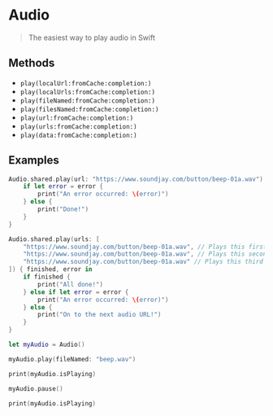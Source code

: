 # Audio

> The easiest way to play audio in Swift

## Methods

- `play(localUrl:fromCache:completion:)`
- `play(localUrls:fromCache:completion:)`
- `play(fileNamed:fromCache:completion:)`
- `play(filesNamed:fromCache:completion:)`
- `play(url:fromCache:completion:)`
- `play(urls:fromCache:completion:)`
- `play(data:fromCache:completion:)`

## Examples

```swift
Audio.shared.play(url: "https://www.soundjay.com/button/beep-01a.wav") { error in
	if let error = error {
		print("An error occurred: \(error)")
	} else {
		print("Done!")
	}
}
```

```swift
Audio.shared.play(urls: [
	"https://www.soundjay.com/button/beep-01a.wav", // Plays this first
	"https://www.soundjay.com/button/beep-01a.wav", // Plays this second
	"https://www.soundjay.com/button/beep-01a.wav" // Plays this third
]) { finished, error in
	if finished {
		print("All done!")
	} else if let error = error {
		print("An error occurred: \(error)")
	} else {
		print("On to the next audio URL!")
	}
}
```

```swift
let myAudio = Audio()

myAudio.play(fileNamed: "beep.wav")

print(myAudio.isPlaying)

myAudio.pause()

print(myAudio.isPlaying)
```
